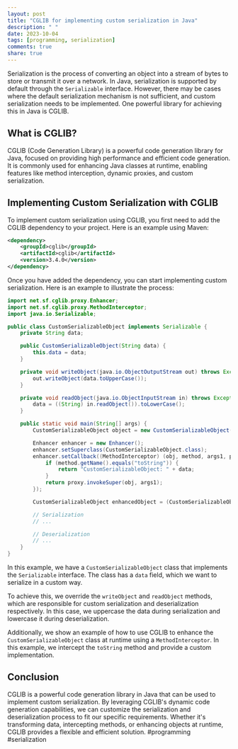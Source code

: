 ```yaml
---
layout: post
title: "CGLIB for implementing custom serialization in Java"
description: " "
date: 2023-10-04
tags: [programming, serialization]
comments: true
share: true
---
```


Serialization is the process of converting an object into a stream of bytes to store or transmit it over a network. In Java, serialization is supported by default through the `Serializable` interface. However, there may be cases where the default serialization mechanism is not sufficient, and custom serialization needs to be implemented. One powerful library for achieving this in Java is CGLIB.

## What is CGLIB?

CGLIB (Code Generation Library) is a powerful code generation library for Java, focused on providing high performance and efficient code generation. It is commonly used for enhancing Java classes at runtime, enabling features like method interception, dynamic proxies, and custom serialization.

## Implementing Custom Serialization with CGLIB

To implement custom serialization using CGLIB, you first need to add the CGLIB dependency to your project. Here is an example using Maven:

```xml
<dependency>
    <groupId>cglib</groupId>
    <artifactId>cglib</artifactId>
    <version>3.4.0</version>
</dependency>
```

Once you have added the dependency, you can start implementing custom serialization. Here is an example to illustrate the process:

```java
import net.sf.cglib.proxy.Enhancer;
import net.sf.cglib.proxy.MethodInterceptor;
import java.io.Serializable;

public class CustomSerializableObject implements Serializable {
    private String data;

    public CustomSerializableObject(String data) {
        this.data = data;
    }

    private void writeObject(java.io.ObjectOutputStream out) throws Exception {
        out.writeObject(data.toUpperCase());
    }

    private void readObject(java.io.ObjectInputStream in) throws Exception {
        data = ((String) in.readObject()).toLowerCase();
    }

    public static void main(String[] args) {
        CustomSerializableObject object = new CustomSerializableObject("Hello, World!");

        Enhancer enhancer = new Enhancer();
        enhancer.setSuperclass(CustomSerializableObject.class);
        enhancer.setCallback((MethodInterceptor) (obj, method, args1, proxy) -> {
            if (method.getName().equals("toString")) {
                return "CustomSerializableObject: " + data;
            }
            return proxy.invokeSuper(obj, args1);
        });

        CustomSerializableObject enhancedObject = (CustomSerializableObject) enhancer.create();

        // Serialization
        // ...

        // Deserialization
        // ...
    }
}
```

In this example, we have a `CustomSerializableObject` class that implements the `Serializable` interface. The class has a `data` field, which we want to serialize in a custom way.

To achieve this, we override the `writeObject` and `readObject` methods, which are responsible for custom serialization and deserialization respectively. In this case, we uppercase the data during serialization and lowercase it during deserialization.

Additionally, we show an example of how to use CGLIB to enhance the `CustomSerializableObject` class at runtime using a `MethodInterceptor`. In this example, we intercept the `toString` method and provide a custom implementation.

## Conclusion

CGLIB is a powerful code generation library in Java that can be used to implement custom serialization. By leveraging CGLIB's dynamic code generation capabilities, we can customize the serialization and deserialization process to fit our specific requirements. Whether it's transforming data, intercepting methods, or enhancing objects at runtime, CGLIB provides a flexible and efficient solution. #programming #serialization